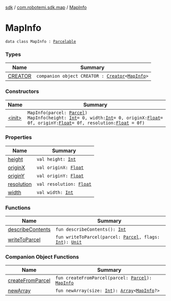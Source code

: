 [sdk](../../index.md) / [com.robotemi.sdk.map](../index.md) / [MapInfo](./index.md)

# MapInfo

`data class MapInfo : `[`Parcelable`](https://developer.android.com/reference/android/os/Parcelable.html)

### Types

| Name | Summary |
|---|---|
| [CREATOR](-c-r-e-a-t-o-r/index.md) | `companion object CREATOR : `[`Creator`](https://developer.android.com/reference/android/os/Parcelable/Creator.html)`<`[`MapInfo`](./index.md)`>` |

### Constructors

| Name | Summary |
|---|---|
| [&lt;init&gt;](-init-.md) | `MapInfo(parcel: `[`Parcel`](https://developer.android.com/reference/android/os/Parcel.html)`)`<br>`MapInfo(height: `[`Int`](https://kotlinlang.org/api/latest/jvm/stdlib/kotlin/-int/index.html)` = 0, width: `[`Int`](https://kotlinlang.org/api/latest/jvm/stdlib/kotlin/-int/index.html)` = 0, originX: `[`Float`](https://kotlinlang.org/api/latest/jvm/stdlib/kotlin/-float/index.html)` = 0f, originY: `[`Float`](https://kotlinlang.org/api/latest/jvm/stdlib/kotlin/-float/index.html)` = 0f, resolution: `[`Float`](https://kotlinlang.org/api/latest/jvm/stdlib/kotlin/-float/index.html)` = 0f)` |

### Properties

| Name | Summary |
|---|---|
| [height](height.md) | `val height: `[`Int`](https://kotlinlang.org/api/latest/jvm/stdlib/kotlin/-int/index.html) |
| [originX](origin-x.md) | `val originX: `[`Float`](https://kotlinlang.org/api/latest/jvm/stdlib/kotlin/-float/index.html) |
| [originY](origin-y.md) | `val originY: `[`Float`](https://kotlinlang.org/api/latest/jvm/stdlib/kotlin/-float/index.html) |
| [resolution](resolution.md) | `val resolution: `[`Float`](https://kotlinlang.org/api/latest/jvm/stdlib/kotlin/-float/index.html) |
| [width](width.md) | `val width: `[`Int`](https://kotlinlang.org/api/latest/jvm/stdlib/kotlin/-int/index.html) |

### Functions

| Name | Summary |
|---|---|
| [describeContents](describe-contents.md) | `fun describeContents(): `[`Int`](https://kotlinlang.org/api/latest/jvm/stdlib/kotlin/-int/index.html) |
| [writeToParcel](write-to-parcel.md) | `fun writeToParcel(parcel: `[`Parcel`](https://developer.android.com/reference/android/os/Parcel.html)`, flags: `[`Int`](https://kotlinlang.org/api/latest/jvm/stdlib/kotlin/-int/index.html)`): `[`Unit`](https://kotlinlang.org/api/latest/jvm/stdlib/kotlin/-unit/index.html) |

### Companion Object Functions

| Name | Summary |
|---|---|
| [createFromParcel](create-from-parcel.md) | `fun createFromParcel(parcel: `[`Parcel`](https://developer.android.com/reference/android/os/Parcel.html)`): `[`MapInfo`](./index.md) |
| [newArray](new-array.md) | `fun newArray(size: `[`Int`](https://kotlinlang.org/api/latest/jvm/stdlib/kotlin/-int/index.html)`): `[`Array`](https://kotlinlang.org/api/latest/jvm/stdlib/kotlin/-array/index.html)`<`[`MapInfo`](./index.md)`?>` |
